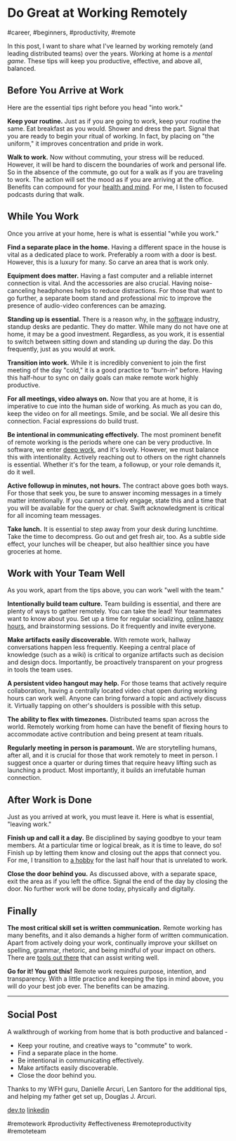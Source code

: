 # Do Great at Working Remotely
#career, #beginners, #productivity, #remote

In this post, I want to share what I've learned by working remotely (and leading distributed teams) over the years. Working at home is a *mental game*. These tips will keep you productive, effective, and above all, balanced.

## Before You Arrive at Work

Here are the essential tips right before you head "into work."

**Keep your routine.** Just as if you are going to work, keep your routine the same. Eat breakfast as you would. Shower and dress the part. Signal that you are ready to begin your ritual of working. In fact, by placing on "the uniform," it improves concentration and pride in work.  

**Walk to work.** Now without commuting, your stress will be reduced. However, it will be hard to discern the boundaries of work and personal life. So in the absence of the commute, go out for a walk as if you are traveling to work. The action will set the mood as if you are arriving at the office. Benefits can compound for your [health and mind](https://medium.com/hackernoon/the-manager-stew-dd59cd653728). For me, I listen to focused podcasts during that walk.

## While You Work

Once you arrive at your home, here is what is essential "while you work."

**Find a separate place in the home.** Having a different space in the house is vital as a dedicated place to work. Preferably a room with a door is best. However, this is a luxury for many. So carve an area that is work only.

**Equipment does matter.** Having a fast computer and a reliable internet connection is vital. And the accessories are also crucial. Having noise-canceling headphones helps to reduce distractions. For those that want to go further, a separate boom stand and professional mic to improve the presence of audio-video conferences can be amazing.

**Standing up is essential.** There is a reason why, in the [software](https://dev.to/solidi/what-is-a-software-engineer-anyway-3fb2) industry, standup desks are pedantic. They do matter. While many do not have one at home, it may be a good investment. Regardless, as you work, it is essential to switch between sitting down and standing up during the day. Do this frequently, just as you would at work.

**Transition into work.** While it is incredibly convenient to join the first meeting of the day "cold," it is a good practice to "burn-in" before. Having this half-hour to sync on daily goals can make remote work highly productive.

**For all meetings, video always on.** Now that you are at home, it is imperative to cue into the human side of working. As much as you can do, keep the video on for all meetings. Smile, and be social. We all desire this connection. Facial expressions do build trust.

**Be intentional in communicating effectively.** The most prominent benefit of remote working is the periods where one can be very productive. In software, we enter [deep work](https://letterstoanewdeveloper.com/2019/12/19/cultivate-the-skill-of-undivided-attention-or-deep-work/), and it's lovely. However, we must balance this with intentionality. Actively reaching out to others on the right channels is essential. Whether it's for the team, a followup, or your role demands it, do it well.

**Active followup in minutes, not hours.** The contract above goes both ways. For those that seek you, be sure to answer incoming messages in a timely matter intentionally. If you cannot actively engage, state this and a time that you will be available for the query or chat. Swift acknowledgment is critical for all incoming team messages.

**Take lunch.** It is essential to step away from your desk during lunchtime. Take the time to decompress. Go out and get fresh air, too. As a subtle side effect, your lunches will be cheaper, but also healthier since you have groceries at home.

## Work with Your Team Well

As you work, apart from the tips above, you can work "well with the team."

**Intentionally build team culture.** Team building is essential, and there are plenty of ways to gather remotely. You can take the lead! Your teammates want to know about you. Set up a time for regular socializing, [online happy hours](https://skribbl.io/), and brainstorming sessions. Do it frequently and invite everyone.

**Make artifacts easily discoverable.** With remote work, hallway conversations happen less frequently. Keeping a central place of knowledge (such as a wiki) is critical to organize artifacts such as decision and design docs. Importantly, be proactively transparent on your progress in tools the team uses.

**A persistent video hangout may help.** For those teams that actively require collaboration, having a centrally located video chat open during working hours can work well. Anyone can bring forward a topic and actively discuss it. Virtually tapping on other's shoulders is possible with this setup.

**The ability to flex with timezones.** Distributed teams span across the world. Remotely working from home can have the benefit of flexing hours to accommodate active contribution and being present at team rituals.

**Regularly meeting in person is paramount.** We are storytelling humans, after all, and it is crucial for those that work remotely to meet in person. I suggest once a quarter or during times that require heavy lifting such as launching a product. Most importantly, it builds an irrefutable human connection.

## After Work is Done

Just as you arrived at work, you must leave it. Here is what is essential, "leaving work."

**Finish up and call it a day.** Be disciplined by saying goodbye to your team members. At a particular time or logical break, as it is time to leave, do so! Finish up by letting them know and closing out the apps that connect you. For me, I transition to [a hobby](https://medium.com/@solidi/cq-personal-mastery-through-hobbies-f25aab2e49ad) for the last half hour that is unrelated to work.

**Close the door behind you.** As discussed above, with a separate space, exit the area as if you left the office. Signal the end of the day by closing the door. No further work will be done today, physically and digitally.

## Finally

**The most critical skill set is written communication.** Remote working has many benefits, and it also demands a higher form of written communication. Apart from actively doing your work, continually improve your skillset on spelling, grammar, rhetoric, and being mindful of your impact on others. There are [tools out there](https://medium.com/@solidi/the-one-about-blogging-cd9e65a2055b) that can assist writing well.

**Go for it! You got this!** Remote work requires purpose, intention, and transparency. With a little practice and keeping the tips in mind above, you will do your best job ever. The benefits can be amazing.

---

## Social Post

A walkthrough of working from home that is both productive and balanced -

- Keep your routine, and creative ways to "commute" to work.
- Find a separate place in the home.
- Be intentional in communicating effectively.
- Make artifacts easily discoverable.
- Close the door behind you.

Thanks to my WFH guru, Danielle Arcuri, Len Santoro for the additional tips, and helping my father get set up, Douglas J. Arcuri.

[dev.to](https://dev.to/solidi/do-great-at-working-remotely-1oh9)
[linkedin](https://www.linkedin.com/pulse/do-great-working-remotely-douglas-w-arcuri/)

#remotework #productivity #effectiveness #remoteproductivity #remoteteam
